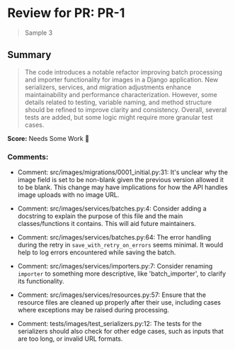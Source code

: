 # Review for PR: PR-1

> Sample 3

## Summary

> The code introduces a notable refactor improving batch processing and importer functionality for images in a Django application. New serializers, services, and migration adjustments enhance maintainability and performance characterization. However, some details related to testing, variable naming, and method structure should be refined to improve clarity and consistency. Overall, several tests are added, but some logic might require more granular test cases.

**Score:** Needs Some Work 🔧

### Comments:

- Comment: src/images/migrations/0001_initial.py:31: It's unclear why the image field is set to be non-blank given the previous version allowed it to be blank. This change may have implications for how the API handles image uploads with no image URL.

- Comment: src/images/services/batches.py:4: Consider adding a docstring to explain the purpose of this file and the main classes/functions it contains. This will aid future maintainers.

- Comment: src/images/services/batches.py:64: The error handling during the retry in `save_with_retry_on_errors` seems minimal. It would help to log errors encountered while saving the batch.

- Comment: src/images/services/importers.py:7: Consider renaming `importer` to something more descriptive, like 'batch_importer', to clarify its functionality.

- Comment: src/images/services/resources.py:57: Ensure that the resource files are cleaned up properly after their use, including cases where exceptions may be raised during processing.

- Comment: tests/images/test_serializers.py:12: The tests for the serializers should also check for other edge cases, such as inputs that are too long, or invalid URL formats.